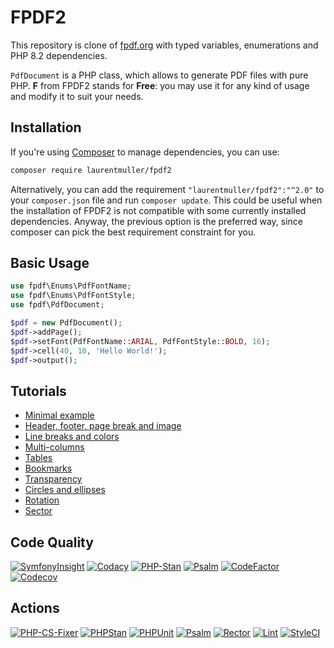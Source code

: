 # FPDF2

This repository is clone of [fpdf.org](http://www.fpdf.org) with typed variables,
enumerations and PHP 8.2 dependencies.

`PdfDocument` is a PHP class, which allows to generate PDF files with pure PHP.
**F** from FPDF2 stands for **Free**: you may use it for any kind of usage and
modify it to suit your needs.

## Installation

If you're using [Composer](https://getcomposer.org/) to manage dependencies,
you can use:

```bash
composer require laurentmuller/fpdf2
```

Alternatively, you can add the requirement `"laurentmuller/fpdf2":"^2.0"` to
your `composer.json` file and run `composer update`. This could be useful when
the installation of FPDF2 is not compatible with some currently installed
dependencies. Anyway, the previous option is the preferred way, since composer
can pick the best requirement constraint for you.

## Basic Usage

```php
use fpdf\Enums\PdfFontName;
use fpdf\Enums\PdfFontStyle;
use fpdf\PdfDocument;

$pdf = new PdfDocument();
$pdf->addPage();
$pdf->setFont(PdfFontName::ARIAL, PdfFontStyle::BOLD, 16);
$pdf->cell(40, 10, 'Hello World!');
$pdf->output();
```

## Tutorials

- [Minimal example](doc/tuto_1.md)
- [Header, footer, page break and image](doc/tuto_2.md)
- [Line breaks and colors](doc/tuto_3.md)
- [Multi-columns](doc/tuto_4.md)
- [Tables](doc/tuto_5.md)
- [Bookmarks](doc/tuto_6.md)
- [Transparency](doc/tuto_7.md)
- [Circles and ellipses](doc/tuto_8.md)
- [Rotation](doc/tuto_9.md)
- [Sector](doc/tuto_10.md)

## Code Quality

[![SymfonyInsight](https://insight.symfony.com/projects/1db4f28c-c07c-4a5f-8006-2c63eb1e8851/mini.svg)](https://insight.symfony.com/projects/1db4f28c-c07c-4a5f-8006-2c63eb1e8851)
[![Codacy](https://app.codacy.com/project/badge/Grade/a70c684f21c446fb88658acf29fdafd5)](https://app.codacy.com/gh/laurentmuller/fpdf2/dashboard?utm_source=gh&utm_medium=referral&utm_content=&utm_campaign=Badge_grade)
[![PHP-Stan](https://img.shields.io/badge/PHPStan-Level%209-brightgreen.svg?style=flat&logo=php)](https://phpstan.org/blog/find-bugs-in-your-code-without-writing-tests)
[![Psalm](https://img.shields.io/badge/Psalm-Level%201-brightgreen.svg?style=flat)](https://psalm.dev/docs/running_psalm/installation/)
[![CodeFactor](https://www.codefactor.io/repository/github/laurentmuller/fpdf2/badge)](https://www.codefactor.io/repository/github/laurentmuller/fpdf2)
[![Codecov](https://codecov.io/gh/laurentmuller/fpdf2/graph/badge.svg?token=16I8LCYRRS)](https://codecov.io/gh/laurentmuller/fpdf2)

## Actions

[![PHP-CS-Fixer](https://github.com/laurentmuller/fpdf2/actions/workflows/php-cs-fixer.yaml/badge.svg)](https://github.com/laurentmuller/fpdf2/actions/workflows/php-cs-fixer.yaml)
[![PHPStan](https://github.com/laurentmuller/fpdf2/actions/workflows/php_stan.yaml/badge.svg)](https://github.com/laurentmuller/fpdf2/actions/workflows/php_stan.yaml)
[![PHPUnit](https://github.com/laurentmuller/fpdf2/actions/workflows/php_unit.yaml/badge.svg)](https://github.com/laurentmuller/fpdf2/actions/workflows/php_unit.yaml)
[![Psalm](https://github.com/laurentmuller/fpdf2/actions/workflows/pslam.yaml/badge.svg)](https://github.com/laurentmuller/fpdf2/actions/workflows/pslam.yaml)
[![Rector](https://github.com/laurentmuller/fpdf2/actions/workflows/rector.yaml/badge.svg)](https://github.com/laurentmuller/fpdf2/actions/workflows/rector.yaml)
[![Lint](https://github.com/laurentmuller/fpdf2/actions/workflows/lint.yaml/badge.svg)](https://github.com/laurentmuller/fpdf2/actions/workflows/lint.yaml)
[![StyleCI](https://github.styleci.io/repos/752676081/shield?branch=main)](https://github.styleci.io/repos/752676081?branch=main)
